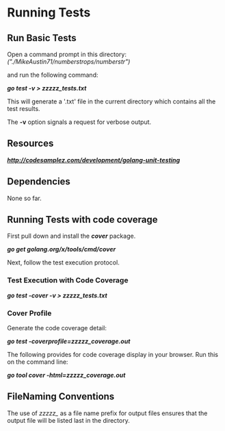 # Running Tests

## Run Basic Tests
Open a command prompt in this directory:
 *("./MikeAustin71/numberstrops/numberstr")*

and run the following command:

***go test -v > zzzzz_tests.txt***

This will generate a '.txt' file in the current directory which 
contains all the test results. 

The **-v** option signals a request for verbose output.

## Resources
***http://codesamplez.com/development/golang-unit-testing***

## Dependencies
None so far.

## Running Tests with code coverage

First pull down and install the ***cover*** package.

***go get golang.org/x/tools/cmd/cover***
  
Next, follow the test execution protocol.  
  
### Test Execution with Code Coverage

***go test -cover -v > zzzzz_tests.txt***  
     

### Cover Profile

Generate the code coverage detail:

***go test -coverprofile=zzzzz_coverage.out***

The following provides for code coverage display in your
browser. Run this on the command line:

  ***go tool cover -html=zzzzz_coverage.out***

## FileNaming Conventions
The use of *zzzzz_* as a file name prefix for output files ensures
that the output file will be listed last in the directory.
